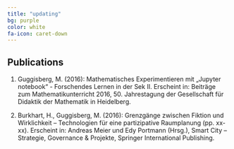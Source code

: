 ```yaml
---
title: "updating"
bg: purple
color: white
fa-icon: caret-down
---
```


## Publications

1. Guggisberg, M. (2016): Mathematisches Experimentieren mit „Jupyter notebook“ - Forschendes Lernen in der Sek II. Erscheint in: Beiträge zum Mathematikunterricht 2016, 50. Jahrestagung der Gesellschaft für Didaktik der Mathematik in Heidelberg.

2. Burkhart, H., Guggisberg, M. (2016): Grenzgänge zwischen Fiktion und Wirklichkeit – Technologien für eine partizipative Raumplanung (pp. xx-xx). Erscheint in: Andreas Meier und Edy Portmann (Hrsg.), Smart City – Strategie, Governance & Projekte, Springer International Publishing.
